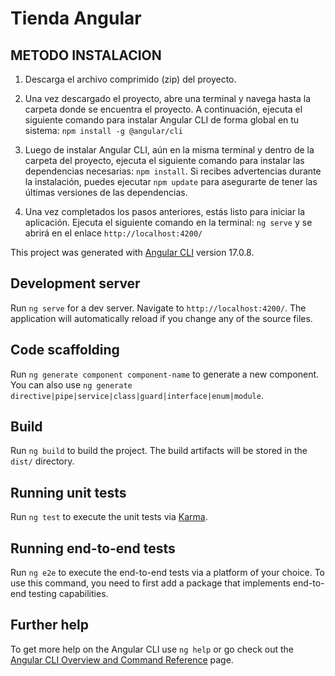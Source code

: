 # Tienda Angular 

## METODO INSTALACION

1. Descarga el archivo comprimido (zip) del proyecto.

2. Una vez descargado el proyecto, abre una terminal y navega hasta la carpeta donde se encuentra el proyecto. A continuación, ejecuta el siguiente comando para instalar Angular CLI de forma global en tu sistema: `npm install -g @angular/cli`

3. Luego de instalar Angular CLI, aún en la misma terminal y dentro de la carpeta del proyecto, ejecuta el siguiente comando para instalar las dependencias necesarias: `npm install`. Si recibes advertencias durante la instalación, puedes ejecutar `npm update` para asegurarte de tener las últimas versiones de las dependencias.
   
4. Una vez completados los pasos anteriores, estás listo para iniciar la aplicación. Ejecuta el siguiente comando en la terminal: `ng serve` y se abrirá en el enlace `http://localhost:4200/`

This project was generated with [Angular CLI](https://github.com/angular/angular-cli) version 17.0.8.

## Development server

Run `ng serve` for a dev server. Navigate to `http://localhost:4200/`. The application will automatically reload if you change any of the source files.

## Code scaffolding

Run `ng generate component component-name` to generate a new component. You can also use `ng generate directive|pipe|service|class|guard|interface|enum|module`.

## Build

Run `ng build` to build the project. The build artifacts will be stored in the `dist/` directory.

## Running unit tests

Run `ng test` to execute the unit tests via [Karma](https://karma-runner.github.io).

## Running end-to-end tests

Run `ng e2e` to execute the end-to-end tests via a platform of your choice. To use this command, you need to first add a package that implements end-to-end testing capabilities.

## Further help

To get more help on the Angular CLI use `ng help` or go check out the [Angular CLI Overview and Command Reference](https://angular.io/cli) page.
